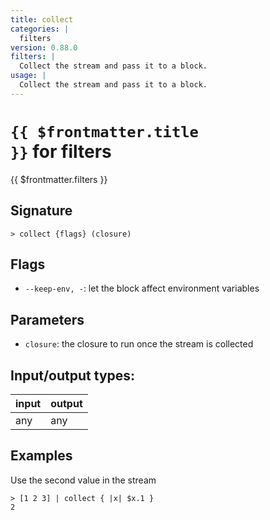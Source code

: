 ```yaml
---
title: collect
categories: |
  filters
version: 0.88.0
filters: |
  Collect the stream and pass it to a block.
usage: |
  Collect the stream and pass it to a block.
---
```

<!-- This file is automatically generated. Please edit the command in https://github.com/nushell/nushell instead. -->

# <code>{{ $frontmatter.title }}</code> for filters

<div class='command-title'>{{ $frontmatter.filters }}</div>

## Signature

```> collect {flags} (closure)```

## Flags

 -  `--keep-env, -`: let the block affect environment variables

## Parameters

 -  `closure`: the closure to run once the stream is collected


## Input/output types:

| input | output |
| ----- | ------ |
| any   | any    |

## Examples

Use the second value in the stream
```nu
> [1 2 3] | collect { |x| $x.1 }
2
```
